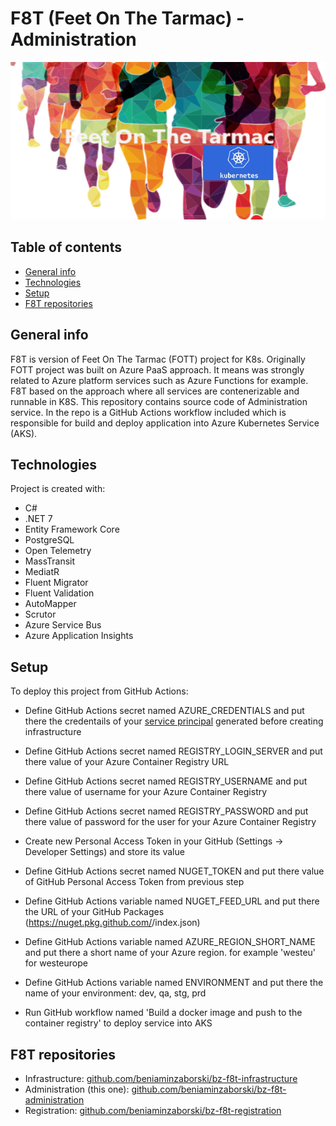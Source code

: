 # F8T (Feet On The Tarmac) - Administration
![Project logo](./doc/f8t-logo.png)

## Table of contents
* [General info](#general-info)
* [Technologies](#technologies)
* [Setup](#setup)
* [F8T repositories](#f8t-repositories)

## General info
F8T is version of Feet On The Tarmac (FOTT) project for K8s. Originally FOTT project was built on Azure PaaS approach. 
It means was strongly related to Azure platform services such as Azure Functions for example. 
F8T based on the approach where all services are contenerizable and runnable in K8S. 
This repository contains source code of Administration service. In the repo is a GitHub Actions workflow included which is responsible for build and deploy application into Azure Kubernetes Service (AKS).
	
## Technologies
Project is created with:
* C#
* .NET 7
* Entity Framework Core
* PostgreSQL
* Open Telemetry
* MassTransit
* MediatR
* Fluent Migrator
* Fluent Validation
* AutoMapper
* Scrutor
* Azure Service Bus
* Azure Application Insights

## Setup
To deploy this project from GitHub Actions:
* Define GitHub Actions secret named AZURE_CREDENTIALS and put there the credentails of your [service principal](https://github.com/beniaminzaborski/bz-f8t-infrastructure#setup) generated before creating infrastructure

* Define GitHub Actions secret named REGISTRY_LOGIN_SERVER and put there value of your Azure Container Registry URL

* Define GitHub Actions secret named REGISTRY_USERNAME and put there value of username for your Azure Container Registry

* Define GitHub Actions secret named REGISTRY_PASSWORD and put there value of password for the user for your Azure Container Registry

* Create new Personal Access Token in your GitHub (Settings -> Developer Settings) and store its value

* Define GitHub Actions secret named NUGET_TOKEN and put there value of GitHub  Personal Access Token from previous step

* Define GitHub Actions variable named NUGET_FEED_URL and put there the URL of your GitHub Packages (https://nuget.pkg.github.com/<your account name>/index.json)

* Define GitHub Actions variable named AZURE_REGION_SHORT_NAME and put there a short name of your Azure region. for example 'westeu' for westeurope

* Define GitHub Actions variable named ENVIRONMENT and put there the name of your environment: dev, qa, stg, prd

* Run GitHub workflow named 'Build a docker image and push to the container registry' to deploy service into AKS

## F8T repositories
* Infrastructure: [github.com/beniaminzaborski/bz-f8t-infrastructure](https://github.com/beniaminzaborski/bz-f8t-infrastructure)
* Administration (this one): [github.com/beniaminzaborski/bz-f8t-administration](https://github.com/beniaminzaborski/bz-f8t-administration)
* Registration: [github.com/beniaminzaborski/bz-f8t-registration](https://github.com/beniaminzaborski/bz-f8t-registration)